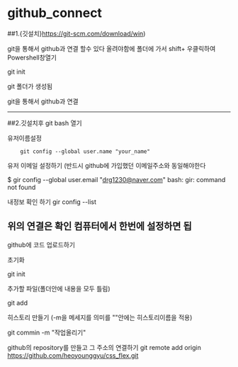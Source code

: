 # github_connect

##1.{깃설치}https://git-scm.com/download/win)

git을 통해서 github과 연결 할수 있다
올려야함에 폴더에 가서 shift+ 우클릭하여  Powershell창열기

git init

git 폴더가 생성됨

git을 통해서 github과 연결 


---------------------------------------------------

##2.깃설치후 git bash 열기

유저이름설정

        git config --global user.name "your_name"
        
유저 이메일 설정하기 (반드시 github에 가입했던 이메일주소와 동일해야한다

$ gir config --global user.email "drg1230@naver.com"
bash: gir: command not found

내정보 확인 하기
gir config --list

위의 연결은 확인 컴퓨터에서 한번에 설정하면 됩
---------------------------------------------------

github에 코드 업로드하기

초기화

git init

추가할 파일(폴더안에 내용을 모두 틀림)

git add

히스토리 만들기 (-m을 메세지를 의미를 ""안에는 히스토리이름을 적용)

git commin -m  "작업올리기"


github의 repository를 만들고 그 주소의 연결하기
                git remote add origin https://github.com/heoyounggyu/css_flex.git
